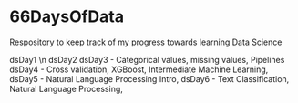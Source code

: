 # 66DaysOfData
Respository to keep track of my progress towards learning Data Science

dsDay1 \n
dsDay2
dsDay3 - Categorical values, missing values, Pipelines
dsDay4 - Cross validation, XGBoost, Intermediate Machine Learning, 
dsDay5 - Natural Language Processing Intro,
dsDay6 - Text Classification, Natural Language Processing,
